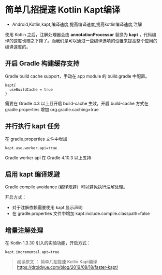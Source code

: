# 简单几招提速 Kotlin Kapt编译
- Android,Kotlin,kapt,编译速度,提高编译速度,提高kotlin编译速度,注解

使用 Kotlin 之后，注解处理器会由 **annotationProcessor** 替换为 **kapt** ，代码编译的速度也随之下降了。而我们是可以通过一些编译选项的设置来提高整个应用的编译速度的。

## 开启 Gradle 构建缓存支持

Gradle build cache support，手动在 app module 的 build.gradle 中配置。

    kapt{
      useBuildCache = true
    }
  
需要在 Gradle 4.3 以上且开启 build-cache 生效。开启 build-cache 方式在 gradle.properties 增加  org.gradle.caching=true


## 并行执行 kapt 任务

在 gradle.properties 文件中增加

    kapt.use.worker.api=true
  
Gradle worker api 在 Gradle 4.10.3 以上支持

## 启用 kapt 编译规避

Gradle compile avoidance (编译规避）可以避免执行注解处理。

开启方式：

 - 对于注解依赖需要使用 kapt 显示声明
 - 在 gradle.properties 文件中增加 kapt.include.compile.classpath=false
 
## 增量注解处理
 
 在 Kotlin 1.3.30 引入的实验功能，开启方式：
 
    kapt.incremental.apt=true


> 阅读原文 ： 简单几招提速 Kotlin Kapt编译
> https://droidyue.com/blog/2019/08/18/faster-kapt/
